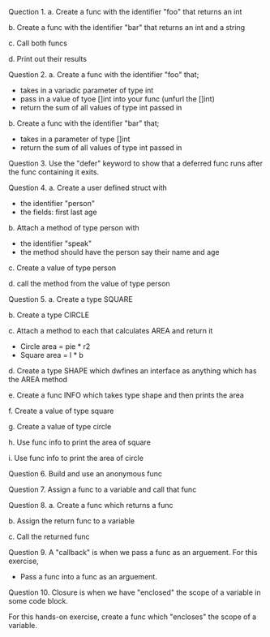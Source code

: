Quection 1.
a. Create a func with the identifier "foo" that returns an int

b.  Create a func with the identifier "bar" that returns an int and a string

c. Call both funcs

d. Print out their results



Question 2.
a. Create a func with the identifier "foo" that;
   * takes in a variadic parameter of type int
   * pass in a value of tyoe []int into your func (unfurl the []int)
   * return the sum of all values of type int passed in

b. Create a func with the identifier "bar" that;
   * takes in a parameter of type []int
   * return the sum of all values of type int passed in



Question 3.
Use the "defer" keyword to show that a deferred func runs after the func containing it exits.



Question 4.
a. Create a user defined struct with
   * the identifier "person"
   * the fields:
     first
     last
     age

b. Attach a method of type person with 
   * the identifier "speak"
   * the method should have the person say their name and age

c. Create a value of type person

d. call the method from the value of type person



Question 5.
a. Create a type SQUARE

b. Create a type CIRCLE

c. Attach a method to each that calculates AREA and return it
   * Circle area = pie * r2
   * Square area = l * b

d. Create a type SHAPE which dwfines an interface as anything which has the AREA method

e. Create a func INFO which takes type shape and then prints the area

f. Create a value of type square

g. Create a value of type circle

h. Use func info to print the area of square

i. Use func info to print the area of circle



Question 6.
Build and use an anonymous func



Question 7.
Assign a func to a variable and call that func



Question 8.
a. Create a func which returns a func

b. Assign the return func to a variable

c. Call the returned func



Question 9.
A "callback" is when we pass a func as an arguement. For this exercise,
* Pass a func into a func as an arguement.



Question 10.
Closure is when we have "enclosed" the scope of a variable in some code block.

For this hands-on exercise, create a func which "encloses" the scope of a variable.